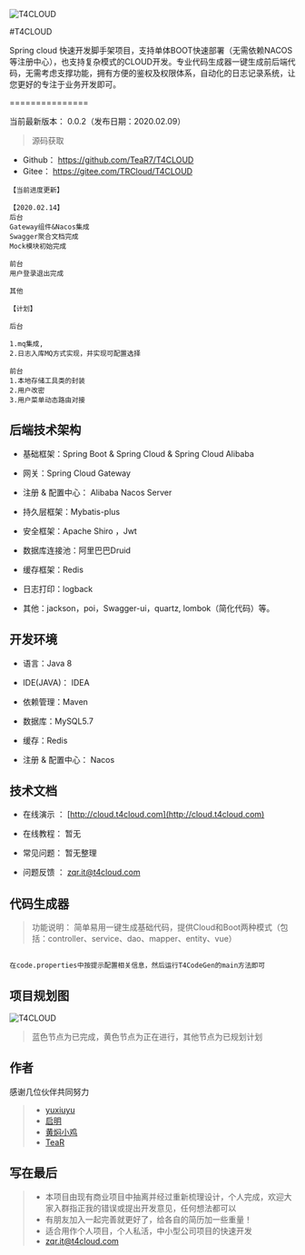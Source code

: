 ![T4CLOUD](https://git.t4cloud.com/img/favicon.png "T4CLOUD")


#T4CLOUD  

Spring cloud 快速开发脚手架项目，支持单体BOOT快速部署（无需依赖NACOS等注册中心），也支持复杂模式的CLOUD开发。专业代码生成器一键生成前后端代码，无需考虑支撑功能，拥有方便的鉴权及权限体系，自动化的日志记录系统，让您更好的专注于业务开发即可。

===============

当前最新版本： 0.0.2（发布日期：2020.02.09）

> 源码获取
 + Github：   https://github.com/TeaR7/T4CLOUD
 + Gitee：    https://gitee.com/TRCloud/T4CLOUD
 
```
【当前进度更新】

【2020.02.14】
后台
Gateway组件&Nacos集成
Swagger聚合文档完成
Mock模块初始完成

前台
用户登录退出完成

其他

【计划】

后台

1.mq集成,
2.日志入库MQ方式实现，并实现可配置选择

前台
1.本地存储工具类的封装
2.用户改密
3.用户菜单动态路由对接

```


## 后端技术架构

- 基础框架：Spring Boot & Spring Cloud & Spring Cloud Alibaba

- 网关：Spring Cloud Gateway

- 注册 & 配置中心： Alibaba Nacos Server

- 持久层框架：Mybatis-plus

- 安全框架：Apache Shiro ，Jwt

- 数据库连接池：阿里巴巴Druid

- 缓存框架：Redis

- 日志打印：logback

- 其他：jackson，poi，Swagger-ui，quartz, lombok（简化代码）等。



## 开发环境

- 语言：Java 8

- IDE(JAVA)： IDEA

- 依赖管理：Maven

- 数据库：MySQL5.7

- 缓存：Redis

- 注册 & 配置中心： Nacos


## 技术文档


- 在线演示 ：  [http://cloud.t4cloud.com](http://cloud.t4cloud.com)

- 在线教程：  暂无

- 常见问题：  暂无整理

- 问题反馈 ：   [zqr.it@t4cloud.com](zqr.it@t4cloud.com)

## 代码生成器

> 功能说明：   简单易用一键生成基础代码，提供Cloud和Boot两种模式（包括：controller、service、dao、mapper、entity、vue）

```

在code.properties中按提示配置相关信息，然后运行T4CodeGen的main方法即可

```

## 项目规划图

![T4CLOUD](https://ccnu-mooc.oss-cn-shanghai.aliyuncs.com/TeaR/T4CLOUD%E5%BE%AE%E6%9C%8D%E5%8A%A1%E8%84%9A%E6%89%8B%E6%9E%B6.png "T4CLOUD")

> 蓝色节点为已完成，黄色节点为正在进行，其他节点为已规划计划


## 作者

感谢几位伙伴共同努力

> + [yuxiuyu](18896591232@163.com)
> + [启明](lindagewu@foxmail.com)
> + [黄焖小鸡](18702114679@163.com)
> + [TeaR](zqr.it@t4cloud.com)

## 写在最后
> + 本项目由现有商业项目中抽离并经过重新梳理设计，个人完成，欢迎大家入群指正我的错误或提出开发意见，任何想法都可以
> + 有朋友加入一起完善就更好了，给各自的简历加一些重量！
> + 适合用作个人项目，个人私活，中小型公司项目的快速开发
> + [zqr.it@t4cloud.com](zqr.it@t4cloud.com)


